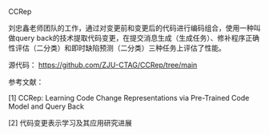 CCRep

刘忠鑫老师团队的工作，通过对变更前和变更后的代码进行编码组合，使用一种叫做query back的技术提取代码变更，在提交消息生成（生成任务）、修补程序正确性评估（二分类）和即时缺陷预测（二分类）三种任务上评估了性能。

源代码： https://github.com/ZJU-CTAG/CCRep/tree/main

参考文献：

[1] CCRep: Learning Code Change Representations via Pre-Trained Code Model and Query Back

[2] 代码变更表示学习及其应用研究进展



